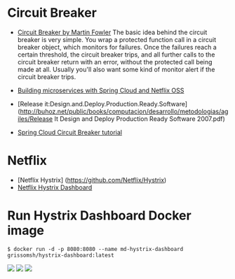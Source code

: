 # Circuit Breaker
* [Circuit Breaker by Martin Fowler](http://martinfowler.com/bliki/CircuitBreaker.html)
  The basic idea behind the circuit breaker is very simple. You wrap a protected function call in a circuit breaker object, which monitors for failures. Once the failures reach a certain threshold, the circuit breaker trips, and all further calls to the circuit breaker return with an error, without the protected call being made at all. Usually you'll also want some kind of monitor alert if the circuit breaker trips.

* [Building microservices with Spring Cloud and Netflix OSS](http://callistaenterprise.se/blogg/teknik/2015/04/15/building-microservices-with-spring-cloud-and-netflix-oss-part-2/)

* [Release it:Design.and.Deploy.Production.Ready.Software](http://buhoz.net/public/books/computacion/desarrollo/metodologias/agiles/Release It Design and Deploy Production Ready Software 2007.pdf)

* [Spring Cloud Circuit Breaker tutorial](https://spring.io/guides/gs/circuit-breaker/)

# Netflix
* [Netflix Hystrix] (https://github.com/Netflix/Hystrix)
* [Netflix Hystrix Dashboard](https://github.com/Netflix/Hystrix/wiki/Dashboard)

# Run Hystrix Dashboard Docker image
```
$ docker run -d -p 8080:8080 --name md-hystrix-dashboard grissomsh/hystrix-dashboard:latest

```


[![](https://images.microbadger.com/badges/image/grissomsh/hystrix-dashboard.svg)](https://microbadger.com/images/grissomsh/hystrix-dashboard) [![](https://images.microbadger.com/badges/version/grissomsh/hystrix-dashboard.svg)](https://microbadger.com/images/grissomsh/hystrix-dashboard) [![](https://images.microbadger.com/badges/license/grissomsh/hystrix-dashboard.svg)](https://microbadger.com/images/grissomsh/hystrix-dashboard)

